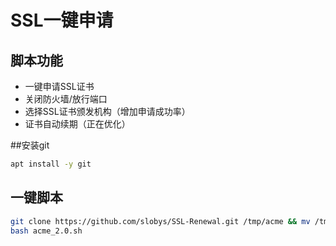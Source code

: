 # SSL一键申请
## 脚本功能
* 一键申请SSL证书  
* 关闭防火墙/放行端口  
* 选择SSL证书颁发机构（增加申请成功率）  
* 证书自动续期（正在优化）  

##安装git
```bash
apt install -y git 
```
## 一键脚本
```bash
git clone https://github.com/slobys/SSL-Renewal.git /tmp/acme && mv /tmp/acme/* /root
bash acme_2.0.sh
```
